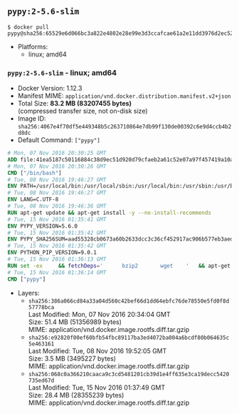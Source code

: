 ## `pypy:2-5.6-slim`

```console
$ docker pull pypy@sha256:65529e6d066bc3a822e4802e28e99e3d3ccafcae61a2e11dd3976d2ec5242d97
```

-	Platforms:
	-	linux; amd64

### `pypy:2-5.6-slim` - linux; amd64

-	Docker Version: 1.12.3
-	Manifest MIME: `application/vnd.docker.distribution.manifest.v2+json`
-	Total Size: **83.2 MB (83207455 bytes)**  
	(compressed transfer size, not on-disk size)
-	Image ID: `sha256:4067e4f70df5e449348b5c263710864e7db99f130de00392c6e9d4ccb4b2d8dc`
-	Default Command: `["pypy"]`

```dockerfile
# Mon, 07 Nov 2016 20:30:25 GMT
ADD file:41ea5187c50116884c38d9ec51d920d79cfaeb2a61c52e07a97f457419a10a4f in / 
# Mon, 07 Nov 2016 20:30:26 GMT
CMD ["/bin/bash"]
# Tue, 08 Nov 2016 19:46:27 GMT
ENV PATH=/usr/local/bin:/usr/local/sbin:/usr/local/bin:/usr/sbin:/usr/bin:/sbin:/bin
# Tue, 08 Nov 2016 19:46:27 GMT
ENV LANG=C.UTF-8
# Tue, 08 Nov 2016 19:46:36 GMT
RUN apt-get update && apt-get install -y --no-install-recommends 		ca-certificates 		libexpat1 		libffi6 		libgdbm3 		libsqlite3-0 	&& rm -rf /var/lib/apt/lists/*
# Tue, 15 Nov 2016 01:35:41 GMT
ENV PYPY_VERSION=5.6.0
# Tue, 15 Nov 2016 01:35:42 GMT
ENV PYPY_SHA256SUM=aad55328cb0673a60b2633dcc3c36cf452917ac906b577eb3aed5876a7666fca
# Tue, 15 Nov 2016 01:35:42 GMT
ENV PYTHON_PIP_VERSION=9.0.1
# Tue, 15 Nov 2016 01:36:13 GMT
RUN set -ex 	&& fetchDeps=' 		bzip2 		wget 	' 	&& apt-get update && apt-get install -y $fetchDeps --no-install-recommends && rm -rf /var/lib/apt/lists/* 		&& wget -O pypy.tar.bz2 "https://bitbucket.org/pypy/pypy/downloads/pypy2-v${PYPY_VERSION}-linux64.tar.bz2" 	&& echo "$PYPY_SHA256SUM  pypy.tar.bz2" | sha256sum -c 	&& tar -xjC /usr/local --strip-components=1 -f pypy.tar.bz2 	&& rm pypy.tar.bz2 			&& wget -O /tmp/get-pip.py 'https://bootstrap.pypa.io/get-pip.py' 		&& pypy /tmp/get-pip.py "pip==$PYTHON_PIP_VERSION" 		&& rm /tmp/get-pip.py 	&& pip install --no-cache-dir --upgrade --force-reinstall "pip==$PYTHON_PIP_VERSION" 	&& [ "$(pip list |tac|tac| awk -F '[ ()]+' '$1 == "pip" { print $2; exit }')" = "$PYTHON_PIP_VERSION" ] 		&& apt-get purge -y --auto-remove $fetchDeps 	&& rm -rf ~/.cache
# Tue, 15 Nov 2016 01:36:14 GMT
CMD ["pypy"]
```

-	Layers:
	-	`sha256:386a066cd84a33a04d560c42bef66d1dd64ebfc76de78550e5fd0f8d57778bca`  
		Last Modified: Mon, 07 Nov 2016 20:34:04 GMT  
		Size: 51.4 MB (51356989 bytes)  
		MIME: application/vnd.docker.image.rootfs.diff.tar.gzip
	-	`sha256:e92820f00ef60bfb54fbc89117ba3ed4072ba004a6bcdf80b064635c5e463161`  
		Last Modified: Tue, 08 Nov 2016 19:52:05 GMT  
		Size: 3.5 MB (3495227 bytes)  
		MIME: application/vnd.docker.image.rootfs.diff.tar.gzip
	-	`sha256:068c0a366210caaca9c3cd5481201cb39d1e4ff635e3ca19decc5420735ed67d`  
		Last Modified: Tue, 15 Nov 2016 01:37:49 GMT  
		Size: 28.4 MB (28355239 bytes)  
		MIME: application/vnd.docker.image.rootfs.diff.tar.gzip
